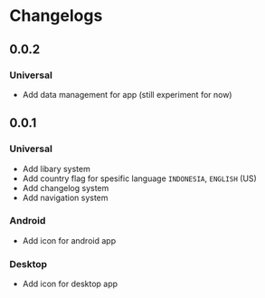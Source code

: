 # Changelogs

## 0.0.2

### Universal
- Add data management for app (still experiment for now)

## 0.0.1

### Universal
- Add libary system
- Add country flag for spesific language `INDONESIA`, `ENGLISH` (US)
- Add changelog system
- Add navigation system

### Android
- Add icon for android app

### Desktop
- Add icon for desktop app